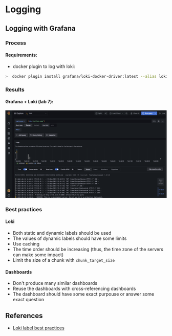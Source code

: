 # Logging
## Logging with Grafana

### Process
#### Requirements:
- docker plugin to log with loki:
```bash
>  docker plugin install grafana/loki-docker-driver:latest --alias loki --grant-all-permissions
```
### Results
#### Grafana + Loki (lab 7):
![Grafana dashboard with logs](./media/lab-7__query.png)

### Best practices
    
#### Loki
- Both static and dynamic labels should be used
- The values of dynamic labels should have some limits
- Use caching
- The time order should be increasing (thus, the time zone of the servers can make some impact)
- Limit the size of a chunk with `chunk_target_size`

#### Dashboards
- Don't produce many similar dashboards
- Reuse the dashboards with cross-referencing dashboards
- The dashboard should have some exact purpouse or answer some exact question
## References
- [Loki label best practices](https://grafana.com/docs/loki/latest/best-practices/)